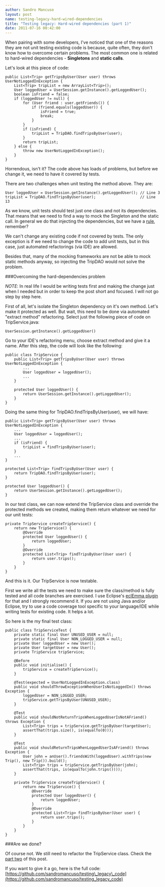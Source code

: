 ```yaml
---
author: Sandro Mancuso
layout: post
name: testing-legacy-hard-wired-dependencies
title: "Testing legacy: Hard-wired dependencies (part 1)"
date: 2011-07-16 00:42:00
---
```


When pairing with some developers, I've
noticed that one of the reasons they are not unit testing existing code
is because, quite often, they don't know how to overcome certain
problems. The most common one is related to hard-wired dependencies -
**Singletons** and **static calls**.

Let's look at this piece of code:

```
public List<Trip> getTripsByUser(User user) throws UserNotLoggedInException {
    List<Trip> tripList = new ArrayList<Trip>();
    User loggedUser = UserSession.getInstance().getLoggedUser();
    boolean isFriend = false;
    if (loggedUser != null) {
        for (User friend : user.getFriends()) {
            if (friend.equals(loggedUser)) {
                isFriend = true;
                break;
            }
        }
        if (isFriend) {
            tripList = TripDAO.findTripsByUser(user);
        }
        return tripList;
    } else {
        throw new UserNotLoggedInException();
    }
}
```

Horrendous, isn't it? The code above has loads of problems, but before
we change it, we need to have it covered by tests.

There are two challenges when unit testing the method above. They are:


```
User loggedUser = UserSession.getInstance().getLoggedUser(); // Line 3
tripList = TripDAO.findTripsByUser(user);                    // Line 13
```

As we know, unit tests should test just one class and not its
dependencies. That means that we need to find a way to mock the
Singleton and the static call. In general we do that injecting the
dependencies, but we have a
[rule]({{site.baseurl}}/2011/07/03/working-with-legacy-code),
remember?

We can't change any existing code if not covered by tests. The only
exception is if we need to change the code to add unit tests, but in
this case, just automated refactorings (via IDE) are allowed.

Besides that, many of the mocking frameworks are not be able to mock
static methods anyway, so injecting the TripDAO would not solve the
problem.

###Overcoming the hard-dependencies problem

*NOTE*: In real life I would be writing tests first and making the change
just when I needed but in order to keep the post short and focused. I
will not go step by step here.

First of all, let's isolate the Singleton dependency on it's own method.
Let's make it protected as well. But wait, this need to be done via
automated "extract method" refactoring. Select just the following piece
of code on TripService.java:


```
UserSession.getInstance().getLoggedUser()
```


Go to your IDE's refactoring menu, choose extract method and give it a
name. After this step, the code will look like the following:

```
public class TripService {
    public List<Trip> getTripsByUser(User user) throws UserNotLoggedInException {
        ...
        User loggedUser = loggedUser();
        ...
    }
   
    protected User loggedUser() {
        return UserSession.getInstance().getLoggedUser();
    }
}
```


Doing the same thing for TripDAO.findTripsByUser(user), we will have:


```
public List<Trip> getTripsByUser(User user) throws UserNotLoggedInException {
    ...
    User loggedUser = loggedUser();
    ...
    if (isFriend) {
        tripList = findTripsByUser(user);
    }
    ...
}

protected List<Trip> findTripsByUser(User user) {
    return TripDAO.findTripsByUser(user);
}

protected User loggedUser() {
    return UserSession.getInstance().getLoggedUser();
}
```


In our test class, we can now extend the TripService class and override
the protected methods we created, making them return whatever we need
for our unit tests:


```
private TripService createTripService() {
    return new TripService() {
        @Override
        protected User loggedUser() {
            return loggedUser;
        }
        @Override
        protected List<Trip> findTripsByUser(User user) {
            return user.trips();
        }
    }
}
```


And this is it. Our TripService is now testable.

First we write all the tests we need to make sure the class/method is
fully tested and all code branches are exercised. I use Eclipse's
[eclEmma plugin](http://www.eclemma.org/) for that and I strongly
recommend it. If you are not using Java and/or Eclipse, try to use a
code coverage tool specific to your language/IDE while writing tests for
existing code. It helps a lot.

So here is the my final test class:


```
public class TripServiceTest {
    private static final User UNUSED_USER = null;
    private static final User NON_LOGGED_USER = null;
    private User loggedUser = new User();
    private User targetUser = new User();
    private TripService tripService;

    @Before
    public void initialise() {
        tripService = createTripService();
    }

    @Test(expected = UserNotLoggedInException.class)
    public void shouldThrowExceptionWhenUserIsNotLoggedIn() throws Exception {
        loggedUser = NON_LOGGED_USER;
        tripService.getTripsByUser(UNUSED_USER);
    }

    @Test
    public void shouldNotReturnTripsWhenLoggedUserIsNotAFriend() throws Exception {
        List<Trip> trips = tripService.getTripsByUser(targetUser);
        assertThat(trips.size(), is(equalTo(0)));
    }

    @Test
    public void shouldReturnTripsWhenLoggedUserIsAFriend() throws Exception {
        User john = anUser().friendsWith(loggedUser).withTrips(new Trip(), new Trip()).build();
        List<Trip> trips = tripService.getTripsByUser(john);
        assertThat(trips, is(equalTo(john.trips())));
    }

    private TripService createTripService() {
        return new TripService() {
            @Override
            protected User loggedUser() {
                return loggedUser;
            }
            @Override
            protected List<Trip> findTripsByUser(User user) {
                return user.trips();
            }
        }
    }
}
```

###Are we done?

Of course not. We still need to refactor the TripService class. Check
the [part two](/2011/07/18/testing-legacy-hard-wired-dependencies_17/)
of this post.

If you want to give it a go, here is the full code:
[https://github.com/sandromancuso/testing\_legacy\_code](https://github.com/sandromancuso/testing_legacy_code)
